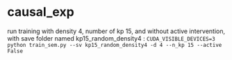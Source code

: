 # causal_exp

run training with density 4, number of kp 15, and without active intervention, with save folder named kp15_random_density4 : 
`CUDA_VISIBLE_DEVICES=3 python train_sem.py --sv kp15_random_density4 -d 4 --n_kp 15 --active False`
